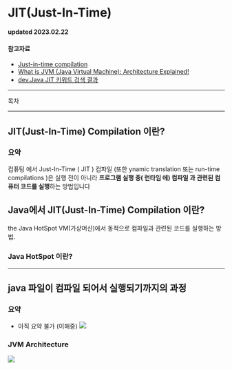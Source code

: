 # JIT(Just-In-Time)

**updated 2023.02.22**

#### 참고자료

- [Just-in-time compilation](https://en.wikipedia.org/wiki/Just-in-time_compilation)
- [What is JVM (Java Virtual Machine): Architecture Explained!](https://www.guru99.com/java-virtual-machine-jvm.html)
- [dev.Java JIT 키워드 검색 결과](https://dev.java/learn/jvm/tools/core/java/#advanced-jit-options)
<hr/>
목차
<hr/>

## JIT(Just-In-Time) Compilation 이란?

### 요약

컴퓨팅 에서 Just-In-Time ( JIT ) 컴파일 (또한 ynamic translation 또는 run-time compilations )은 실행 전이 아니라 **프로그램 실행 중( 런타임 에) 컴파일 과 관련된 컴퓨터 코드를 실행**하는 방법입니다

## Java에서 JIT(Just-In-Time) Compilation 이란?

the Java HotSpot VM(가상머신)에서 동적으로 컴파일과 관련된 코드를 실행하는 방법.

### Java HotSpot 이란?

<hr/>

## java 파일이 컴파일 되어서 실행되기까지의 과정

### 요약

- 아직 요약 불가 (이해중)
  <img src="https://www.guru99.com/images/java/052016_0614_WorkingofJa10.jpg"/>

### JVM Architecture

<img src="https://www.guru99.com/images/1/2.png"/>
